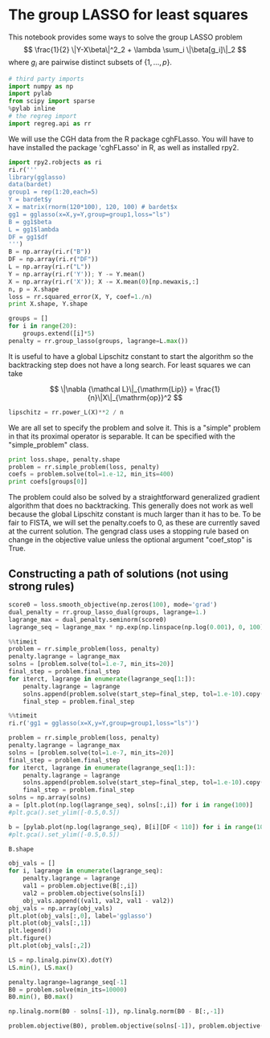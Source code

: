 
# The group LASSO for least squares

This notebook provides some ways to solve the group LASSO problem
$$
\frac{1}{2} \|Y-X\beta\|^2_2 + \lambda \sum_i \|\beta[g_i]\|_2
$$
where $g_i$ are pairwise distinct subsets of $\{1, \dots, p\}$.



```python
# third party imports
import numpy as np
import pylab
from scipy import sparse
%pylab inline
# the regreg import
import regreg.api as rr
```


We will use the CGH data from the R package cghFLasso. You will have to have installed the package 'cghFLasso' in R, as well as installed rpy2.




```python
import rpy2.robjects as ri
ri.r(''' 
library(gglasso)
data(bardet)
group1 = rep(1:20,each=5)
Y = bardet$y
X = matrix(rnorm(120*100), 120, 100) # bardet$x
gg1 = gglasso(x=X,y=Y,group=group1,loss="ls")
B = gg1$beta
L = gg1$lambda
DF = gg1$df
''')
B = np.array(ri.r("B"))
DF = np.array(ri.r("DF"))
L = np.array(ri.r("L"))
Y = np.array(ri.r('Y')); Y -= Y.mean()
X = np.array(ri.r('X')); X -= X.mean(0)[np.newaxis,:]
n, p = X.shape
loss = rr.squared_error(X, Y, coef=1./n)
print X.shape, Y.shape
```


```python
groups = []
for i in range(20):
    groups.extend([i]*5)
penalty = rr.group_lasso(groups, lagrange=L.max())
```

It is useful to have a global Lipschitz constant to start the algorithm so the backtracking step
 does not have a long search. For least squares we can take

$$
\|\nabla {\mathcal L}\|_{\mathrm{Lip}} = \frac{1}{n}\|X\|_{\mathrm{op}}^2
$$


```python
lipschitz = rr.power_L(X)**2 / n
```

We are all set to specify the problem and solve it. This is a "simple" problem in that its proximal
 operator is separable. It can be specified with the "simple_problem" class.


```python
print loss.shape, penalty.shape
problem = rr.simple_problem(loss, penalty)
coefs = problem.solve(tol=1.e-12, min_its=400)
print coefs[groups[0]]

```

The problem could also be solved by a straightforward generalized gradient algorithm that does no backtracking. This generally does not work as well because the global Lipschitz constant is much larger than it has to be. To be fair 
to FISTA, we will set the penalty.coefs to 0, as these are currently saved at the current solution. The gengrad class uses a stopping rule based on change in the objective value unless the optional argument "coef_stop" is True. 


## Constructing a path of solutions (not using strong rules)


```python
score0 = loss.smooth_objective(np.zeros(100), mode='grad')
dual_penalty = rr.group_lasso_dual(groups, lagrange=1.)
lagrange_max = dual_penalty.seminorm(score0)
lagrange_seq = lagrange_max * np.exp(np.linspace(np.log(0.001), 0, 100))[::-1][DF < 110]
```


```python
%%timeit
problem = rr.simple_problem(loss, penalty)
penalty.lagrange = lagrange_max
solns = [problem.solve(tol=1.e-7, min_its=20)]
final_step = problem.final_step
for iterct, lagrange in enumerate(lagrange_seq[1:]):
    penalty.lagrange = lagrange
    solns.append(problem.solve(start_step=final_step, tol=1.e-10).copy())
    final_step = problem.final_step
```


```python
%%timeit
ri.r('gg1 = gglasso(x=X,y=Y,group=group1,loss="ls")')
```


```python
problem = rr.simple_problem(loss, penalty)
penalty.lagrange = lagrange_max
solns = [problem.solve(tol=1.e-7, min_its=20)]
final_step = problem.final_step
for iterct, lagrange in enumerate(lagrange_seq[1:]):
    penalty.lagrange = lagrange
    solns.append(problem.solve(start_step=final_step, tol=1.e-10).copy())
    final_step = problem.final_step
solns = np.array(solns)
a = [plt.plot(np.log(lagrange_seq), solns[:,i]) for i in range(100)]
#plt.gca().set_ylim([-0.5,0.5])
```


```python
b = [pylab.plot(np.log(lagrange_seq), B[i][DF < 110]) for i in range(100)];
#plt.gca().set_ylim([-0.5,0.5])
```


```python
B.shape
```


```python
obj_vals = []
for i, lagrange in enumerate(lagrange_seq):
    penalty.lagrange = lagrange
    val1 = problem.objective(B[:,i])
    val2 = problem.objective(solns[i])
    obj_vals.append((val1, val2, val1 - val2))
obj_vals = np.array(obj_vals)
plt.plot(obj_vals[:,0], label='gglasso')
plt.plot(obj_vals[:,1])
plt.legend()
plt.figure()
plt.plot(obj_vals[:,2])
```


```python
LS = np.linalg.pinv(X).dot(Y)
LS.min(), LS.max()
```


```python
penalty.lagrange=lagrange_seq[-1]
B0 = problem.solve(min_its=10000)
B0.min(), B0.max()
```


```python
np.linalg.norm(B0 - solns[-1]), np.linalg.norm(B0 - B[:,-1])
```


```python
problem.objective(B0), problem.objective(solns[-1]), problem.objective(B[:,-1])
```


```python

```
